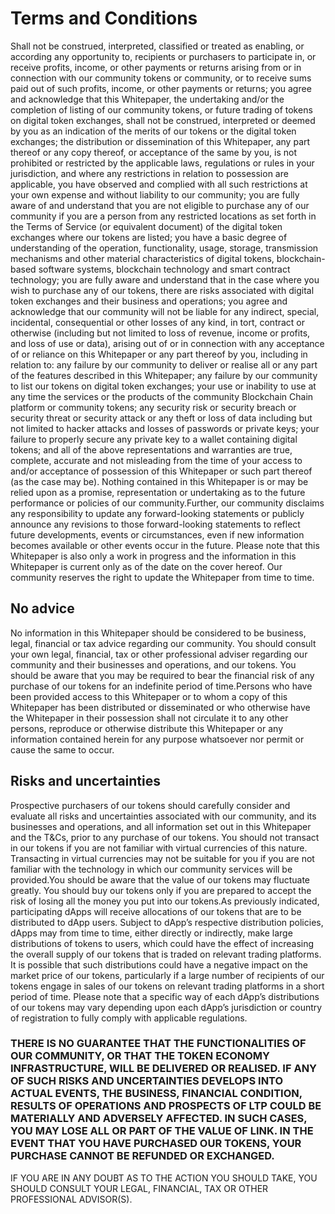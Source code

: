 # Terms and Conditions

Shall not be construed, interpreted, classified or treated as enabling, or according any opportunity to, recipients or purchasers to participate in, or receive profits, income, or other payments or returns arising from or in connection with our community tokens or community, or to receive sums paid out of such profits, income, or other payments or returns; you agree and acknowledge that this Whitepaper, the undertaking and/or the completion of listing of our community tokens, or future trading of tokens on digital token exchanges, shall not be construed, interpreted or deemed by you as an indication of the merits of our tokens or the digital token exchanges; the distribution or dissemination of this Whitepaper, any part thereof or any copy thereof, or acceptance of the same by you, is not prohibited or restricted by the applicable laws, regulations or rules in your jurisdiction, and where any restrictions in relation to possession are applicable, you have observed and complied with all such restrictions at your own expense and without liability to our community; you are fully aware of and understand that you are not eligible to purchase any of our community if you are a person from any restricted locations as set forth in the Terms of Service (or equivalent document) of the digital token exchanges where our tokens are listed; you have a basic degree of understanding of the operation, functionality, usage, storage, transmission mechanisms and other material characteristics of digital tokens, blockchain- based software systems, blockchain technology and smart contract technology; you are fully aware and understand that in the case where you wish to purchase any of our tokens, there are risks associated with digital token exchanges and their business and operations; you agree and acknowledge that our community will not be liable for any indirect, special, incidental, consequential or other losses of any kind, in tort, contract or otherwise (including but not limited to loss of revenue, income or profits, and loss of use or data), arising out of or in connection with any acceptance of or reliance on this Whitepaper or any part thereof by you, including in relation to: any failure by our community to deliver or realise all or any part of the features described in this Whitepaper; any failure by our community to list our tokens on digital token exchanges; your use or inability to use at any time the services or the products of the community Blockchain Chain platform or community tokens; any security risk or security breach or security threat or security attack or any theft or loss of data including but not limited to hacker attacks and losses of passwords or private keys; your failure to properly secure any private key to a wallet containing digital tokens; and all of the above representations and warranties are true, complete, accurate and not misleading from the time of your access to and/or acceptance of possession of this Whitepaper or such part thereof (as the case may be). Nothing contained in this Whitepaper is or may be relied upon as a promise, representation or undertaking as to the future performance or policies of our community.Further, our community disclaims any responsibility to update any forward-looking statements or publicly announce any revisions to those forward-looking statements to reflect future developments, events or circumstances, even if new information becomes available or other events occur in the future. Please note that this Whitepaper is also only a work in progress and the information in this Whitepaper is current only as of the date on the cover hereof. Our community reserves the right to update the Whitepaper from time to time.

## No advice <a href="#no-advice" id="no-advice"></a>

No information in this Whitepaper should be considered to be business, legal, financial or tax advice regarding our community. You should consult your own legal, financial, tax or other professional adviser regarding our community and their businesses and operations, and our tokens. You should be aware that you may be required to bear the financial risk of any purchase of our tokens for an indefinite period of time.Persons who have been provided access to this Whitepaper or to whom a copy of this Whitepaper has been distributed or disseminated or who otherwise have the Whitepaper in their possession shall not circulate it to any other persons, reproduce or otherwise distribute this Whitepaper or any information contained herein for any purpose whatsoever nor permit or cause the same to occur.

## Risks and uncertainties <a href="#risks-and-uncertainties" id="risks-and-uncertainties"></a>

Prospective purchasers of our tokens should carefully consider and evaluate all risks and uncertainties associated with our community, and its businesses and operations, and all information set out in this Whitepaper and the T\&Cs, prior to any purchase of our tokens. You should not transact in our tokens if you are not familiar with virtual currencies of this nature. Transacting in virtual currencies may not be suitable for you if you are not familiar with the technology in which our community services will be provided.You should be aware that the value of our tokens may fluctuate greatly. You should buy our tokens only if you are prepared to accept the risk of losing all the money you put into our tokens.As previously indicated, participating dApps will receive allocations of our tokens that are to be distributed to dApp users. Subject to dApp’s respective distribution policies, dApps may from time to time, either directly or indirectly, make large distributions of tokens to users, which could have the effect of increasing the overall supply of our tokens that is traded on relevant trading platforms. It is possible that such distributions could have a negative impact on the market price of our tokens, particularly if a large number of recipients of our tokens engage in sales of our tokens on relevant trading platforms in a short period of time. Please note that a specific way of each dApp’s distributions of our tokens may vary depending upon each dApp’s jurisdiction or country of registration to fully comply with applicable regulations.

### THERE IS NO GUARANTEE THAT THE FUNCTIONALITIES OF OUR COMMUNITY, OR THAT THE TOKEN ECONOMY INFRASTRUCTURE, WILL BE DELIVERED OR REALISED. IF ANY OF SUCH RISKS AND UNCERTAINTIES DEVELOPS INTO ACTUAL EVENTS, THE BUSINESS, FINANCIAL CONDITION, RESULTS OF OPERATIONS AND PROSPECTS OF LTP COULD BE MATERIALLY AND ADVERSELY AFFECTED. IN SUCH CASES, YOU MAY LOSE ALL OR PART OF THE VALUE OF LINK. IN THE EVENT THAT YOU HAVE PURCHASED OUR TOKENS, YOUR PURCHASE CANNOT BE REFUNDED OR EXCHANGED. <a href="#there-is-no-guarantee-that-the-functionalities-of-our-community-or-that-the-token-economy-infrastruc" id="there-is-no-guarantee-that-the-functionalities-of-our-community-or-that-the-token-economy-infrastruc"></a>

IF YOU ARE IN ANY DOUBT AS TO THE ACTION YOU SHOULD TAKE, YOU SHOULD CONSULT YOUR LEGAL, FINANCIAL, TAX OR OTHER PROFESSIONAL ADVISOR(S).
